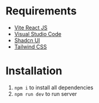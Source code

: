 # Requirements

- [Vite React JS](https://vitejs.dev/)
- [Visual Studio Code](https://code.visualstudio.com/download)
- [Shadcn UI](https://ui.shadcn.com/)
- [Tailwind CSS](https://tailwindcss.com/)

# Installation

1. `npm i` to install all dependencies
2. `npm run dev` to run server
